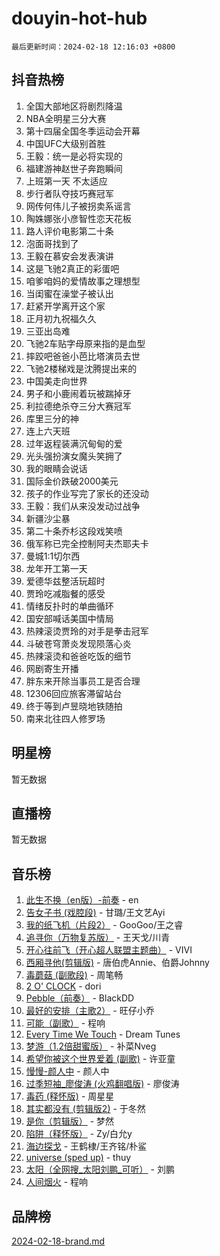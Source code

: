 # douyin-hot-hub

`最后更新时间：2024-02-18 12:16:03 +0800`

## 抖音热榜

1. 全国大部地区将剧烈降温
1. NBA全明星三分大赛
1. 第十四届全国冬季运动会开幕
1. 中国UFC大级别首胜
1. 王毅：统一是必将实现的
1. 福建游神赵世子奔跑瞬间
1. 上班第一天 不太适应
1. 步行者队夺技巧赛冠军
1. 网传何伟儿子被拐卖系谣言
1. 陶姝娜张小彦智性恋天花板
1. 路人评价电影第二十条
1. 泡面哥找到了
1. 王毅在慕安会发表演讲
1. 这是飞驰2真正的彩蛋吧
1. 咱爹咱妈的爱情故事之理想型
1. 当闺蜜在澡堂子被认出
1. 赶紧开学离开这个家
1. 正月初九祝福久久
1. 三亚出岛难
1. 飞驰2车贴字母原来指的是血型
1. 摔跤吧爸爸小芭比塔演员去世
1. 飞驰2楼梯戏是沈腾提出来的
1. 中国美走向世界
1. 男子和小鹿闹着玩被踹掉牙
1. 利拉德绝杀夺三分大赛冠军
1. 库里三分的神
1. 连上六天班
1. 过年返程装满沉甸甸的爱
1. 光头强扮演女魔头笑拥了
1. 我的眼睛会说话
1. 国际金价跌破2000美元
1. 孩子的作业写完了家长的还没动
1. 王毅：我们从来没发动过战争
1. 新疆沙尘暴
1. 第二十条乔杉这段戏笑喷
1. 俄军称已完全控制阿夫杰耶夫卡
1. 曼城1:1切尔西
1. 龙年开工第一天
1. 爱德华兹整活玩超时
1. 贾玲吃减脂餐的感受
1. 情绪反扑时的单曲循环
1. 国安部喊话美国中情局
1. 热辣滚烫贾玲的对手是拳击冠军
1. 斗破苍穹萧炎发现陨落心炎
1. 热辣滚烫和爸爸吃饭的细节
1. 网剧寄生开播
1. 胖东来开除当事员工是否合理
1. 12306回应旅客滞留站台
1. 终于等到卢昱晓地铁随拍
1. 南来北往四人修罗场

## 明星榜

暂无数据

## 直播榜

暂无数据

## 音乐榜

1. [此生不换（en版）-前奏](https://sf5-hl-cdn-tos.douyinstatic.com/obj/tos-cn-ve-2774/oMDvUGwhKrKYDEqXiMYEwxZqBWIJFA92CiLAO) - en
1. [告女子书 (戏腔段)](https://sf5-hl-cdn-tos.douyinstatic.com/obj/tos-cn-ve-2774/osCCzFxWgstBDi92ZfBB4ht7gQENBmQMAl0eI6) - 甘璐/王文艺Ayi
1. [我的纸飞机（片段2）](https://sf5-hl-cdn-tos.douyinstatic.com/obj/tos-cn-ve-2774/oM2ZrKcg2CD5AeRB2gkeXOFB1IxAGJdZPazYHf) - GooGoo/王之睿
1. [追寻你（万物复苏版）](https://sf5-hl-cdn-tos.douyinstatic.com/obj/tos-cn-ve-2774/oYeAZJsbjIDit9APmBg8u6uDUQnHmoCf3gbo74) - 王天戈/川青
1. [开心往前飞（开心超人联盟主题曲）](https://sf3-cdn-tos.douyinstatic.com/obj/tos-cn-ve-2774/9d8fb7c82cf1421fb93a9fe925275e0a) - VIVI
1. [西厢寻他(剪辑版)](https://sf5-hl-cdn-tos.douyinstatic.com/obj/tos-cn-ve-2774/oUsAVfAQKlRNxEv5qxvIB8o5qmIWUcXbzJKJhw) - 唐伯虎Annie、伯爵Johnny
1. [毒蘑菇 (副歌段)](https://sf6-cdn-tos.douyinstatic.com/obj/tos-cn-ve-2774/ocDEUsfdLjxnlFXtfogBCiQCEqYB7QZgZ8VViM) - 周笔畅
1. [2 O' CLOCK](https://sf5-hl-cdn-tos.douyinstatic.com/obj/tos-cn-ve-2774/oIUBICeqlYQHTigCBOnCMlwBZJkgiBjt1oDfbg) - dori
1. [Pebble（前奏）](https://sf6-cdn-tos.douyinstatic.com/obj/tos-cn-ve-2774/5e6913036e674b34b92df6abd1361f00) - BlackDD
1. [最好的安排（主歌2）](https://sf5-hl-cdn-tos.douyinstatic.com/obj/tos-cn-ve-2774/oMMZX1DuHpMwgoDztBmZswgQnbCeeANZxBHkFY) - 旺仔小乔
1. [可能（副歌）](https://sf5-hl-cdn-tos.douyinstatic.com/obj/tos-cn-ve-2774/cde1731888894259b333569393c2fb51) - 程响
1. [Every Time We Touch](https://sf5-hl-cdn-tos.douyinstatic.com/obj/tos-cn-ve-2774/ogN6lUKQeBBfEVhIOMikG1CcJjugxk1tztZyhP) - Dream Tunes
1. [梦游（1.2倍甜蜜版）](https://sf6-cdn-tos.douyinstatic.com/obj/tos-cn-ve-2774/o4gyAUm8hwufoEABmwVIiQtHsFuGzAEEWtNMzo) - 补菜Nveg
1. [希望你被这个世界爱着 (副歌)](https://sf5-hl-cdn-tos.douyinstatic.com/obj/tos-cn-ve-2774/oUHCmWQfZlE3QQBKBeD8rCFLpJzPgCpImhsxMt) - 许亚童
1. [慢慢-颜人中](https://sf5-hl-cdn-tos.douyinstatic.com/obj/tos-cn-ve-2774/ocjHNfBXdBxQNC8ZGAeoLMFTUgtBg8bkExunDC) - 颜人中
1. [过季短袖_廖俊涛 (火鸡翻唱版)](https://sf3-cdn-tos.douyinstatic.com/obj/tos-cn-ve-2774/ogQVJl0tRBKxQgZji7YClFEBrVDeHpPTWfCZbQ) - 廖俊涛
1. [毒药 (释怀版)](https://sf5-hl-cdn-tos.douyinstatic.com/obj/tos-cn-ve-2774/oYILMEAzspdZBIzy4frJNB8ZHPHWAhiwowd4Ad) - 周星星
1. [其实都没有 (剪辑版2)](https://sf6-cdn-tos.douyinstatic.com/obj/tos-cn-ve-2774/oEBNQenHZtBhxYjGgUDQk0BCHTigQafgFlbQ7k) - 于冬然
1. [是你（剪辑版）](https://sf5-hl-cdn-tos.douyinstatic.com/obj/tos-cn-ve-2774/46019dae783c4c969944217fe1cfafc4) - 梦然
1. [陷阱（释怀版）](https://sf6-cdn-tos.douyinstatic.com/obj/tos-cn-ve-2774/oE8C21LeZrzKLDFfQYgMzx4GAIHageG5IzayY7) - Zy/白允y
1. [海边探戈](https://sf6-cdn-tos.douyinstatic.com/obj/tos-cn-ve-2774/os9gE0VQCGqt6VQkZDyBBYvfSDY0QFe3vVmubn) - 王鹤棣/王齐铭/朴鲨
1. [universe (sped up)](https://sf5-hl-cdn-tos.douyinstatic.com/obj/tos-cn-ve-2774/oIQnurQLDCsdYeegkM4CKuVb23MZBXtX6QB8bv) - thuy
1. [太阳（全网搜_太阳刘鹏_可听）](https://sf5-hl-cdn-tos.douyinstatic.com/obj/tos-cn-ve-2774/ogWbyIQnlBFImVbeDocRdCIYtBHlbJXgfZMvgz) - 刘鹏
1. [人间烟火](https://sf5-hl-cdn-tos.douyinstatic.com/obj/tos-cn-ve-2774/947983139f35446684610238bba8e7a9) - 程响

## 品牌榜

[2024-02-18-brand.md](2024-02-18-brand.md)
